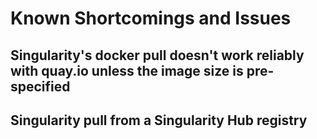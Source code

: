 # Known Shortcomings and Issues

## Singularity's docker pull doesn't work reliably with quay.io unless the image size is pre-specified

## Singularity pull from a Singularity Hub registry 